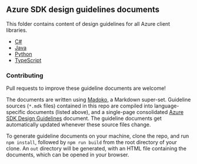 ## Azure SDK design guidelines documents

This folder contains content of design guidelines for all Azure client libraries.

- [C#](https://azuresdkspecs.z5.web.core.windows.net/DotNetSpec.html)
- [Java](https://azuresdkspecs.z5.web.core.windows.net/JavaSpec.html)
- [Python](https://azuresdkspecs.z5.web.core.windows.net/PythonSpec.html)
- [TypeScript](https://azuresdkspecs.z5.web.core.windows.net/TypeScriptSpec.html)

### Contributing
Pull requests to improve these guideline documents are welcome!

The documents are written using [Madoko](http://madoko.org), a Markdown super-set. Guideline sources (```*.mdk``` files) contained in this repo are compiled into language-specific documents (listed above), and a single-page consolidated [Azure SDK Design Guidelines](https://azuresdkspecs.z5.web.core.windows.net/DesignGuidelines.html) document. The guideline documents get automatically updated whenever these source files change.

To generate guideline documents on your machine, clone the repo, and run `npm install`, followed by `npm run build` from the root directory of your clone. An `out` directory will be generated, with an HTML file containing the documents, which can be opened in your browser.
